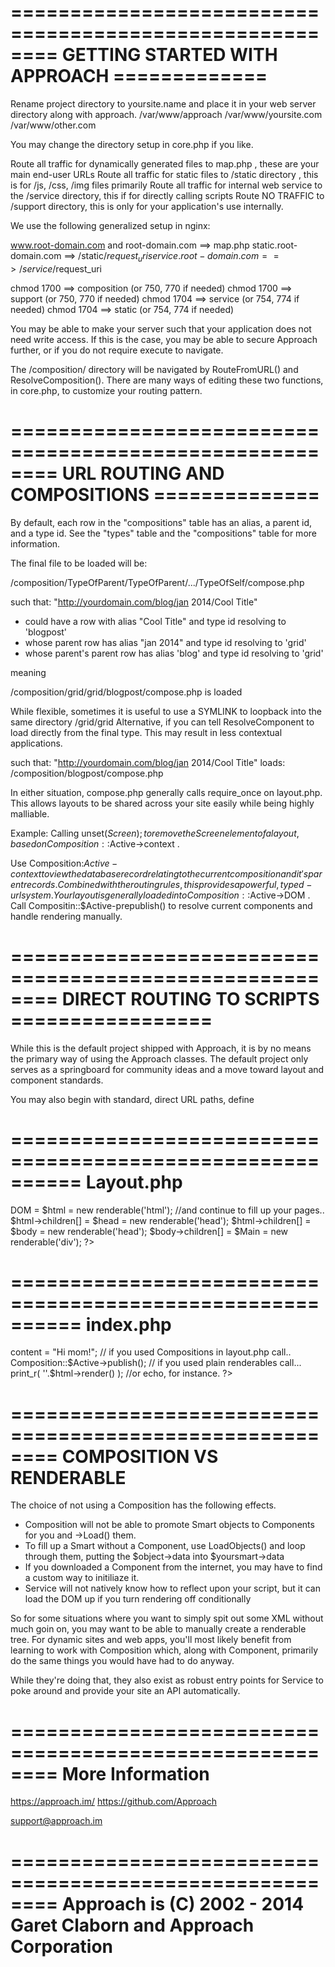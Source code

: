 ========================================================
GETTING STARTED WITH APPROACH =============
========================================================

Rename project directory to yoursite.name and place it in your web server directory along with approach.
/var/www/approach
/var/www/yoursite.com
/var/www/other.com

You may change the directory setup in core.php if you like.


Route all traffic for dynamically generated files to map.php , these are your main end-user URLs
Route all traffic for static files to /static directory , this is for /js, /css, /img files primarily 
Route all traffic for internal web service to the /service directory, this if for directly calling scripts
Route NO TRAFFIC to /support directory, this is only for your application's use internally.

We use the following generalized setup in nginx:

www.root-domain.com and root-domain.com ==> map.php
static.root-domain.com ==> /static/$request_uri
service.root-domain.com ==> /service/$request_uri

chmod 1700 ==> composition (or 750, 770 if needed)
chmod 1700 ==> support (or 750, 770 if needed)
chmod 1704 ==> service (or 754, 774 if needed)
chmod 1704 ==> static (or 754, 774 if needed)

You may be able to make your server such that your application does not need write access.
If this is the case, you may be able to secure Approach further, or if you do not require execute to navigate.


The /composition/ directory will be navigated by RouteFromURL() and ResolveComposition().
There are many ways of editing these two functions, in core.php, to customize your routing pattern.

========================================================
URL ROUTING AND COMPOSITIONS ==============
========================================================

By default, each row in the "compositions" table has an alias, a parent id, and a type id.
See the "types" table and the "compositions" table for more information.

The final file to be loaded will be:

/composition/TypeOfParent/TypeOfParent/.../TypeOfSelf/compose.php

such that: "http://yourdomain.com/blog/jan 2014/Cool Title"
- could have a row with alias "Cool Title" and type id resolving to 'blogpost'
- whose parent row has alias "jan 2014" and type id resolving to 'grid'
- whose parent's parent row has alias 'blog' and type id resolving to 'grid'

meaning 

/composition/grid/grid/blogpost/compose.php is loaded

While flexible, sometimes it is useful to use a SYMLINK to loopback into the same directory /grid/grid
Alternative, if you can tell ResolveComponent to load directly from the final type. 
This may result in less contextual applications.


such that: "http://yourdomain.com/blog/jan 2014/Cool Title"
loads: /composition/blogpost/compose.php

In either situation, compose.php generally calls require_once on layout.php. 
This allows layouts to be shared across your site easily while being highly malliable. 

Example: Calling unset($Screen); to remove the Screen element of a layout, based on Composition::$Active->context . 

Use Composition:$Active-context to view the database record relating to the current composition and it's parent records. 
Combined with the routing rules, this provides a powerful, typed-url system. Your layout is generally loaded into 
Composition::$Active->DOM . Call Compositin::$Active-prepublish() to resolve current components and handle rendering manually.


========================================================
 DIRECT ROUTING TO SCRIPTS =================
========================================================

While this is the default project shipped with Approach, it is by no means the primary way of using the Approach classes.
The default project only serves as a springboard for community ideas and a move toward layout and component standards.

You may also begin with standard, direct URL paths, define 

==========================================================
								Layout.php
==========================================================

<?php
require_once('core.php');

$html = new renderable('html'); //$html variable name is optional

//or

Composition::$Active = new Composition();
Composition::$Active->DOM = $html = new renderable('html');

//and continue to fill up your pages..

$html->children[] = $head = new renderable('head');
$html->children[] = $body = new renderable('head');
$body->children[] = $Main = new renderable('div');

?>

==========================================================
								index.php
==========================================================

<?php
require('layout.php');

$Main -> content = "Hi mom!";

//	if you used Compositions in layout.php call..
Composition::$Active->publish();

//	if you used plain renderables call...
print_r( '<!DOCTYPE html>'.$html->render() ); //or echo, for instance.

?>


========================================================
COMPOSITION VS RENDERABLE
========================================================

The choice of not using a Composition has the following effects.

- Composition will not be able to promote Smart objects to Components for you and ->Load() them.
- To fill up a Smart without a Component, use LoadObjects() and loop through them, putting the $object->data into $yoursmart->data
- If you downloaded a Component from the internet, you may have to find a custom way to initiliaze it.
- Service will not natively know how to reflect upon your script, but it can load the DOM up if you turn rendering off conditionally

So for some situations where you want to simply spit out some XML without much goin on, you may want to be able to 
manually create a renderable tree. For dynamic sites and web apps, you'll most likely benefit from learning to work with
Composition which, along with Component, primarily do the same things you would have had to do anyway.

While they're doing that, they also exist as robust entry points for Service to poke around and provide your site an API automatically.


========================================================
More Information
========================================================

https://approach.im/
https://github.com/Approach

support@approach.im

========================================================
			Approach is (C) 2002 - 2014 Garet Claborn and Approach Corporation
========================================================

